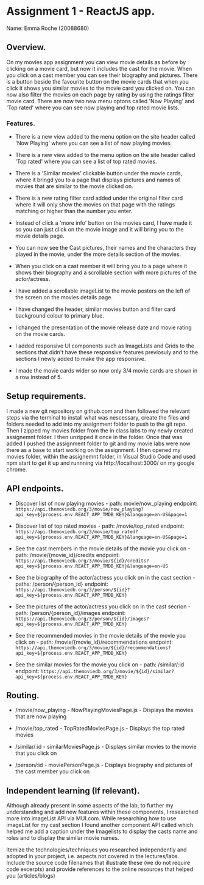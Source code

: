 # Assignment 1 - ReactJS app.

Name: Emma Roche (20088680)

## Overview.

On my movies app assignment you can view movie details as before by clicking on a movie card, but now it includes the cast for the movie. When you click on a cast member you can see their biography and pictures. There is a button beside the favourite button on the movie cards that when you click it shows you similar movies to the movie card you clicked on. You can now also filter the movies on each page by rating by using the ratings filter movie card. There are now two new menu optons called 'Now Playing' and 'Top rated' where you can see now playing and top rated movie lists.

### Features.

+ There is a new view added to the menu option on the site header called 'Now Playing' where you can see a list of now playing movies.

+ There is a new view added to the menu option on the site header called 'Top rated' where you can see a list of top rated movies.

+ There is a 'Similar movies' clickable button under the movie cards, where it bringd you to a page that displays pictures and names of movies that are similar to the movie clicked on.

+ There is a new rating filter card added under the original filter card where it will only show the movies on that page with the ratings matching or higher than the number you enter.

+ Instead of click a 'more info' button on the movies card, I have made it so you can just click on the movie image and it will bring you to the movie details page.

+ You can now see the Cast pictures, their names and the characters they played in the movie, under the more details section of the movies.

+ When you click on a cast member it will bring you to a page where it shows their biography and a scrollable section with more pictures of the actor/actress.

+ I have added a scrollable imageList to the movie posters on the left of the screen on the movies details page.

+ I have changed the header, similar movies button and filter card background colour to primary blue.

+ I changed the presentation of the movie release date and movie rating on the movie cards.

+ I added responsive UI components such as ImageLists and Grids to the sections that didn't have these responsive features previosuly and to the sections I newly added to make the app responsive.

+ I made the movie cards wider so now only 3/4 movie cards are shown in a row instead of 5.

## Setup requirements.

I made a new git repository on github.com and then followed the relevant steps via the terminal to install what was nescessary, create the files and folders needed to add into my assignment folder to push to the git repo. Then I zipped my movies folder from the in class labs to my newly created assignemnt folder. I then unzipped it once in the folder. Once that was added I pushed the assignment folder to git and my movie labs were now there as a base to start working on the assignment. I then opened my movies folder, within the assignemnt folder, in Visual Studio Code and used npm start to get it up and runnning via http://localhost:3000/ on my google chrome.

## API endpoints.

+ Discover list of now playing movies - path: movie/now_playing 
endpoint: `https://api.themoviedb.org/3/movie/now_playing?api_key=${process.env.REACT_APP_TMDB_KEY}&language=en-US&page=1`

+ Discover list of top rated movies - path: /movie/top_rated
endpoint: `https://api.themoviedb.org/3/movie/top_rated?api_key=${process.env.REACT_APP_TMDB_KEY}&language=en-US&page=1`

+ See the cast members in the movie details of the movie you click on - path: /movie/{movie_id}/credits 
endpoint: `https://api.themoviedb.org/3/movie/${id}/credits?api_key=${process.env.REACT_APP_TMDB_KEY}&language=en-US`

+ See the biography of the actor/actress you click on in the cast section  - paths: /person/{person_id} 
endpoint: `https://api.themoviedb.org/3/person/${id}?api_key=${process.env.REACT_APP_TMDB_KEY}`

+ See the pictures of the actor/actress you click on in the cast secrion  - path: /person/{person_id}/images 
endpoint: `https://api.themoviedb.org/3/person/${id}/images?api_key=${process.env.REACT_APP_TMDB_KEY}`

+ See the recommended movies in the movie details of the movie you click on  - path: /movie/{movie_id}/recommendations 
endpoint:  `https://api.themoviedb.org/3/movie/${id}/recommendations?api_key=${process.env.REACT_APP_TMDB_KEY}`

+ See the similar movies for the movie you click on - path: /similar/:id
endpoint: `https://api.themoviedb.org/3/movie/${id}/similar?api_key=${process.env.REACT_APP_TMDB_KEY}`



## Routing.

+ /movie/now_playing - NowPlayingMoviesPage.js - Displays the movies that are now playing

+ /movie/top_rated - TopRatedMoviesPage.js - Displays the top rated movies

+ /similar/:id - similarMoviesPage.js - Displays similar movies to the movie that you click on

+ /person/:id - moviePersonPage.js - Displays biography and pictures of the cast member you click on

## Independent learning (If relevant).

Although already present in some aspects of the lab, to further my understanding and add new features within these components, I researched more into imageList API via MUI.com. While researching how to use imageList for my cast section I found another component API called <ImageListItemBar> which helped me add a caption under the Imagelists to display the casts name and roles and to display the similar movie names.


Itemize the technologies/techniques you researched independently and adopted in your project, 
i.e. aspects not covered in the lectures/labs. Include the source code filenames that illustrate these 
(we do not require code excerpts) and provide references to the online resources that helped you (articles/blogs)